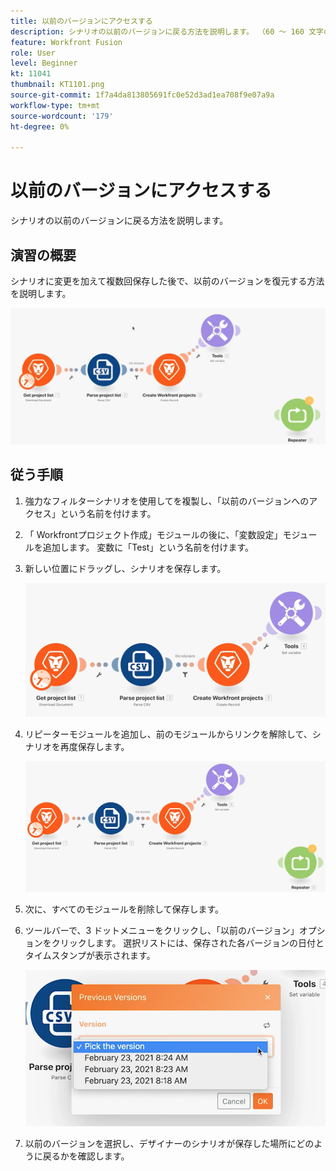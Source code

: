 ```yaml
---
title: 以前のバージョンにアクセスする
description: シナリオの以前のバージョンに戻る方法を説明します。 （60 ～ 160 文字の範囲で指定しますが、56 文字にする必要があります）
feature: Workfront Fusion
role: User
level: Beginner
kt: 11041
thumbnail: KT1101.png
source-git-commit: 1f7a4da813805691fc0e52d3ad1ea708f9e07a9a
workflow-type: tm+mt
source-wordcount: '179'
ht-degree: 0%

---
```



# 以前のバージョンにアクセスする

シナリオの以前のバージョンに戻る方法を説明します。

## 演習の概要

シナリオに変更を加えて複数回保存した後で、以前のバージョンを復元する方法を説明します。

![以前のバージョンの画像 1 にアクセス](../12-exercises/assets/accessing-previous-versions-walkthrough-1.png)

## 従う手順

1. 強力なフィルターシナリオを使用してを複製し、「以前のバージョンへのアクセス」という名前を付けます。
1. 「 Workfrontプロジェクト作成」モジュールの後に、「変数設定」モジュールを追加します。 変数に「Test」という名前を付けます。
1. 新しい位置にドラッグし、シナリオを保存します。

   ![以前のバージョンの画像 2 にアクセス](../12-exercises/assets/accessing-previous-versions-walkthrough-2.png)

1. リピーターモジュールを追加し、前のモジュールからリンクを解除して、シナリオを再度保存します。

   ![以前のバージョンの画像 3 にアクセス](../12-exercises/assets/accessing-previous-versions-walkthrough-3.png)

1. 次に、すべてのモジュールを削除して保存します。
1. ツールバーで、3 ドットメニューをクリックし、「以前のバージョン」オプションをクリックします。 選択リストには、保存された各バージョンの日付とタイムスタンプが表示されます。

   ![以前のバージョンの画像 4 にアクセス](../12-exercises/assets/accessing-previous-versions-walkthrough-4.png)

1. 以前のバージョンを選択し、デザイナーのシナリオが保存した場所にどのように戻るかを確認します。
